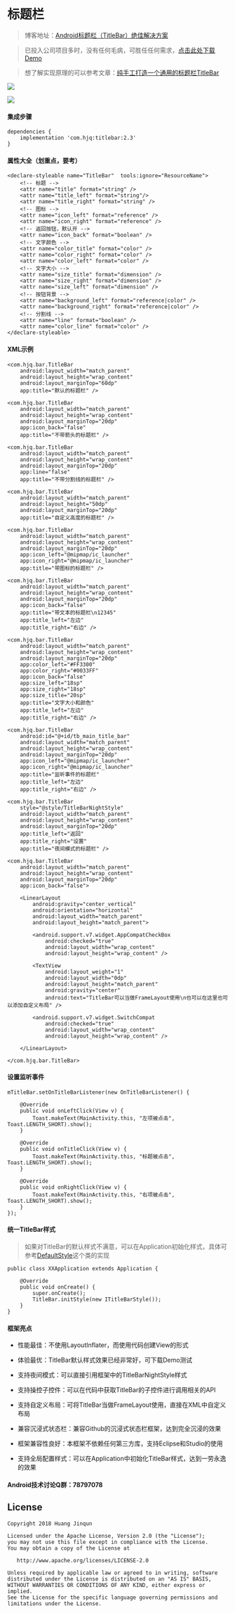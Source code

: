 # 标题栏

> 博客地址：[Android标题栏（TitleBar）绝佳解决方案](https://www.jianshu.com/p/617be02dc265)

> 已投入公司项目多时，没有任何毛病，可胜任任何需求，[点击此处下载Demo](https://raw.githubusercontent.com/getActivity/TitleBar/master/TitleBar.apk)

> 想了解实现原理的可以参考文章：[纯手工打造一个通用的标题栏TitleBar](https://www.jianshu.com/p/ccf6506335e7)

![](TitleBar.png)

![](TitleBar.jpg)

#### 集成步骤

    dependencies {
        implementation 'com.hjq:titlebar:2.3'
    }

#### 属性大全（划重点，要考）

    <declare-styleable name="TitleBar"  tools:ignore="ResourceName">
        <!-- 标题 -->
        <attr name="title" format="string" />
        <attr name="title_left" format="string"/>
        <attr name="title_right" format="string" />
        <!-- 图标 -->
        <attr name="icon_left" format="reference" />
        <attr name="icon_right" format="reference" />
        <!-- 返回按钮，默认开 -->
        <attr name="icon_back" format="boolean" />
        <!-- 文字颜色 -->
        <attr name="color_title" format="color" />
        <attr name="color_right" format="color" />
        <attr name="color_left" format="color" />
        <!-- 文字大小 -->
        <attr name="size_title" format="dimension" />
        <attr name="size_right" format="dimension" />
        <attr name="size_left" format="dimension" />
        <!-- 按钮背景 -->
        <attr name="background_left" format="reference|color" />
        <attr name="background_right" format="reference|color" />
        <!-- 分割线 -->
        <attr name="line" format="boolean" />
        <attr name="color_line" format="color" />
    </declare-styleable>

#### XML示例

    <com.hjq.bar.TitleBar
        android:layout_width="match_parent"
        android:layout_height="wrap_content"
        android:layout_marginTop="60dp"
        app:title="默认的标题栏" />

    <com.hjq.bar.TitleBar
        android:layout_width="match_parent"
        android:layout_height="wrap_content"
        android:layout_marginTop="20dp"
        app:icon_back="false"
        app:title="不带箭头的标题栏" />

    <com.hjq.bar.TitleBar
        android:layout_width="match_parent"
        android:layout_height="wrap_content"
        android:layout_marginTop="20dp"
        app:line="false"
        app:title="不带分割线的标题栏" />

    <com.hjq.bar.TitleBar
        android:layout_width="match_parent"
        android:layout_height="50dp"
        android:layout_marginTop="20dp"
        app:title="自定义高度的标题栏" />

    <com.hjq.bar.TitleBar
        android:layout_width="match_parent"
        android:layout_height="wrap_content"
        android:layout_marginTop="20dp"
        app:icon_left="@mipmap/ic_launcher"
        app:icon_right="@mipmap/ic_launcher"
        app:title="带图标的标题栏" />

    <com.hjq.bar.TitleBar
        android:layout_width="match_parent"
        android:layout_height="wrap_content"
        android:layout_marginTop="20dp"
        app:icon_back="false"
        app:title="带文本的标题栏\n12345"
        app:title_left="左边"
        app:title_right="右边" />

    <com.hjq.bar.TitleBar
        android:layout_width="match_parent"
        android:layout_height="wrap_content"
        android:layout_marginTop="20dp"
        app:color_left="#FF3300"
        app:color_right="#0033FF"
        app:icon_back="false"
        app:size_left="18sp"
        app:size_right="18sp"
        app:size_title="20sp"
        app:title="文字大小和颜色"
        app:title_left="左边"
        app:title_right="右边" />

    <com.hjq.bar.TitleBar
        android:id="@+id/tb_main_title_bar"
        android:layout_width="match_parent"
        android:layout_height="wrap_content"
        android:layout_marginTop="20dp"
        app:icon_left="@mipmap/ic_launcher"
        app:icon_right="@mipmap/ic_launcher"
        app:title="监听事件的标题栏"
        app:title_left="左边"
        app:title_right="右边" />

    <com.hjq.bar.TitleBar
        style="@style/TitleBarNightStyle"
        android:layout_width="match_parent"
        android:layout_height="wrap_content"
        android:layout_marginTop="20dp"
        app:title_left="返回"
        app:title_right="设置"
        app:title="夜间模式的标题栏" />

    <com.hjq.bar.TitleBar
        android:layout_width="match_parent"
        android:layout_height="wrap_content"
        android:layout_marginTop="20dp"
        app:icon_back="false">

        <LinearLayout
            android:gravity="center_vertical"
            android:orientation="horizontal"
            android:layout_width="match_parent"
            android:layout_height="match_parent">

            <android.support.v7.widget.AppCompatCheckBox
                android:checked="true"
                android:layout_width="wrap_content"
                android:layout_height="wrap_content" />

            <TextView
                android:layout_weight="1"
                android:layout_width="0dp"
                android:layout_height="match_parent"
                android:gravity="center"
                android:text="TitleBar可以当做FrameLayout使用\n也可以在这里也可以添加自定义布局" />

            <android.support.v7.widget.SwitchCompat
                android:checked="true"
                android:layout_width="wrap_content"
                android:layout_height="wrap_content" />

        </LinearLayout>

    </com.hjq.bar.TitleBar>

#### 设置监听事件

    mTitleBar.setOnTitleBarListener(new OnTitleBarListener() {

        @Override
        public void onLeftClick(View v) {
            Toast.makeText(MainActivity.this, "左项被点击", Toast.LENGTH_SHORT).show();
        }

        @Override
        public void onTitleClick(View v) {
            Toast.makeText(MainActivity.this, "标题被点击", Toast.LENGTH_SHORT).show();
        }

        @Override
        public void onRightClick(View v) {
            Toast.makeText(MainActivity.this, "右项被点击", Toast.LENGTH_SHORT).show();
        }
    });

#### 统一TitleBar样式

> 如果对TitleBar的默认样式不满意，可以在Application初始化样式，具体可参考[DefaultStyle](https://github.com/getActivity/TitleBar/blob/master/library/src/main/java/com/hjq/bar/DefaultStyle.java)这个类的实现

	public class XXApplication extends Application {
	
	    @Override
	    public void onCreate() {
	        super.onCreate();
	        TitleBar.initStyle(new ITitleBarStyle());
        }
    }

#### 框架亮点

* 性能最佳：不使用LayoutInflater，而使用代码创建View的形式

* 体验最优：TitleBar默认样式效果已经非常好，可下载Demo测试

* 支持夜间模式：可以直接引用框架中的TitleBarNightStyle样式

* 支持操控子控件：可以在代码中获取TitleBar的子控件进行调用相关的API

* 支持自定义布局：可将TitleBar当做FrameLayout使用，直接在XML中自定义布局

* 兼容沉浸式状态栏：兼容Github的沉浸式状态栏框架，达到完全沉浸的效果

* 框架兼容性良好：本框架不依赖任何第三方库，支持Eclipse和Studio的使用

* 支持全局配置样式：可以在Application中初始化TitleBar样式，达到一劳永逸的效果

#### Android技术讨论Q群：78797078

## License

```text
Copyright 2018 Huang Jinqun

Licensed under the Apache License, Version 2.0 (the "License");
you may not use this file except in compliance with the License.
You may obtain a copy of the License at

   http://www.apache.org/licenses/LICENSE-2.0

Unless required by applicable law or agreed to in writing, software
distributed under the License is distributed on an "AS IS" BASIS,
WITHOUT WARRANTIES OR CONDITIONS OF ANY KIND, either express or implied.
See the License for the specific language governing permissions and
limitations under the License.
```
